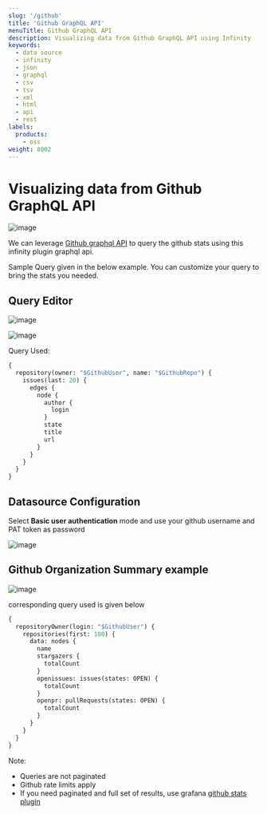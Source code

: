 ```yaml
---
slug: '/github'
title: 'Github GraphQL API'
menuTitle: Github GraphQL API
description: Visualizing data from Github GraphQL API using Infinity
keywords:
  - data source
  - infinity
  - json
  - graphql
  - csv
  - tsv
  - xml
  - html
  - api
  - rest
labels:
  products:
    - oss
weight: 8002
---
```


# Visualizing data from Github GraphQL API

![image](https://user-images.githubusercontent.com/153843/93846498-1d9abf80-fc9c-11ea-90ed-4c569b088d99.png#center)

We can leverage [Github graphql API](https://docs.github.com/en/graphql) to query the github stats using this infinity plugin graphql api.

Sample Query given in the below example. You can customize your query to bring the stats you needed.

## Query Editor

![image](https://user-images.githubusercontent.com/153843/93736996-d3510a00-fbd9-11ea-8c05-065758d66e82.png#center)

![image](https://user-images.githubusercontent.com/153843/93737011-e1068f80-fbd9-11ea-8c82-ea516f83cf3d.png#center)

Query Used:

```graphql
{
  repository(owner: "$GithubUser", name: "$GithubRepo") {
    issues(last: 20) {
      edges {
        node {
          author {
            login
          }
          state
          title
          url
        }
      }
    }
  }
}
```

## Datasource Configuration

Select **Basic user authentication** mode and use your github username and PAT token as password

![image](https://user-images.githubusercontent.com/153843/93736929-b1578780-fbd9-11ea-9413-5585ff79d3a8.png#center)

## Github Organization Summary example

![image](https://user-images.githubusercontent.com/153843/93846498-1d9abf80-fc9c-11ea-90ed-4c569b088d99.png#center)

corresponding query used is given below

```graphql
{
  repositoryOwner(login: "$GithubUser") {
    repositories(first: 100) {
      data: nodes {
        name
        stargazers {
          totalCount
        }
        openissues: issues(states: OPEN) {
          totalCount
        }
        openpr: pullRequests(states: OPEN) {
          totalCount
        }
      }
    }
  }
}
```

Note:

- Queries are not paginated
- Github rate limits apply
- If you need paginated and full set of results, use grafana [github stats plugin](https://grafana.com/grafana/plugins/grafana-github-datasource)
